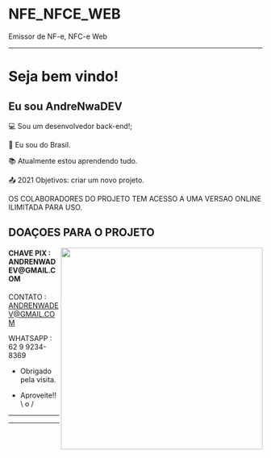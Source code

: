 # NFE_NFCE_WEB


Emissor de NF-e, NFC-e Web

----------------------------------------------------------------------------

# Seja bem vindo!

 

## Eu sou AndreNwaDEV

:computer: Sou um desenvolvedor back-end!;

:house_with_garden: Eu sou do Brasil.

:books: Atualmente estou aprendendo tudo.

:outbox_tray: 2021 Objetivos: criar um novo projeto.


OS COLABORADORES DO PROJETO TEM ACESSO A UMA VERSAO ONLINE ILIMITADA PARA USO.


<h2>DOAÇOES PARA O PROJETO</h2>

<img align = "right" width = "400" height = "400" src =https://i.ibb.co/f2DLXh4/qr-code-next-bradesco.jpg >
<h4> CHAVE PIX : ANDRENWADEV@GMAIL.COM</h4>


CONTATO : ANDRENWADEV@GMAIL.COM 

WHATSAPP : 62 9 9234-8369






















- Obrigado pela visita.

- Aproveite!! \ o /



----------------------------------------------------------------------------------
----------------------------------------------------------------------------------
